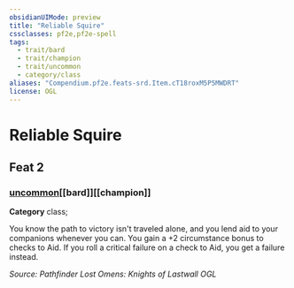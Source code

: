 ```yaml
---
obsidianUIMode: preview
title: "Reliable Squire"
cssclasses: pf2e,pf2e-spell
tags:
  - trait/bard
  - trait/champion
  - trait/uncommon
  - category/class
aliases: "Compendium.pf2e.feats-srd.Item.cT18roxM5P5MWDRT"
license: OGL
---
```

# Reliable Squire
## Feat 2
### [uncommon](uncommon "Uncommon Rarity Trait")[[bard]][[champion]]

**Category** class; 




You know the path to victory isn't traveled alone, and you lend aid to your companions whenever you can. You gain a +2 circumstance bonus to checks to Aid. If you roll a critical failure on a check to Aid, you get a failure instead.

*Source: Pathfinder Lost Omens: Knights of Lastwall*
*OGL*